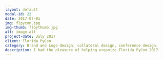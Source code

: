 ```yaml
---
layout: default
modal-id: 22
date: 2017-07-01
img: flpycon.jpg
img-thumb: flpythumb.jpg
alt: image-alt
project-date: July 2017
client: Florida PyCon
category: Brand and Logo design, collateral design, conference design.
description: I had the pleasure of helping organize Florida PyCon 2017. I created a logo, and other marketing and swag material, such as stickers, bags, badges, banners. I got to work with a great team and flex my organizational muscles to help everything run smoothly. 
---
```

